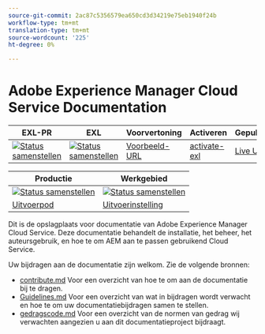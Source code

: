 ```yaml
---
source-git-commit: 2ac87c5356579ea650cd3d34219e75eb1940f24b
workflow-type: tm+mt
translation-type: tm+mt
source-wordcount: '225'
ht-degree: 0%

---
```

# Adobe Experience Manager Cloud Service Documentation

| EXL-PR | EXL | Voorvertoning | Activeren | Gepubliceerd | Help |
|--- |--- |--- |--- |--- |--- |
| [![Status samenstellen](https://docs.ci.corp.adobe.com/view/exl-pr/job/experience-manager-cloud-service.en_pr-exl/badge/icon)](https://docs.ci.corp.adobe.com/view/exl-pr/job/experience-manager-cloud-service.en_pr-exl/lastBuild/) | [![Status samenstellen](https://docs.ci.corp.adobe.com/view/exl-pr/job/experience-manager-cloud-service.en_exl/lastBuild/badge/icon)](https://docs.ci.corp.adobe.com/view/exl-pr/job/experience-manager-cloud-service.en_exl/lastBuild/lastBuild) | [Voorbeeld-URL](https://experienceleague.corp.adobe.com/docs/experience-manager-cloud-service/sites/home.html?lang=en) | [activate-exl](https://docs.ci.corp.adobe.com/job/activate-exl/build/) | [Live URL](https://experienceleague.adobe.com/docs/experience-manager-cloud-service/sites/home.html?lang=en) | [Ontwerphandleiding](https://experienceleague.adobe.com/docs/authoring-guide-exl/using/home.html?lang=en) |

| Productie | Werkgebied |
|---|---|
| [![Status samenstellen](https://docs.ci.corp.adobe.com/job/experience-manager-cloud-service.en_production/badge/icon)](https://docs.ci.corp.adobe.com/job/experience-manager-cloud-service.en_production/lastBuild) | [![Status samenstellen](https://docs.ci.corp.adobe.com/job/experience-manager-cloud-service.en_stage/badge/icon)](https://docs.ci.corp.adobe.com/job/experience-manager-cloud-service.en_stage/lastBuild) |
| [Uitvoerpod](https://docs.adobe.com/content/help/en/experience-manager-cloud-service/landing/home.html) | [Uitvoerinstelling](https://docs-stg.corp.adobe.com/content/help/en/experience-manager-cloud-service/landing/home.html) |

Dit is de opslagplaats voor documentatie van Adobe Experience Manager Cloud Service. Deze documentatie behandelt de installatie, het beheer, het auteursgebruik, en hoe te om AEM aan te passen gebruikend Cloud Service.

Uw bijdragen aan de documentatie zijn welkom. Zie de volgende bronnen:

* [contribute.md](contributing.md) Voor een overzicht van hoe te om aan de documentatie bij te dragen.
* [Guidelines.md](guidelines.md) Voor een overzicht van wat in bijdragen wordt verwacht en hoe te om uw documentatiebijdragen samen te stellen.
* [gedragscode.md](code-of-conduct.md) Voor een overzicht van de normen van gedrag wij verwachten aangezien u aan dit documentatieproject bijdraagt.

